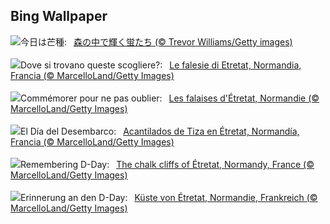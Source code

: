## Bing Wallpaper
![](https://www.bing.com/th?id=OHR.Mangzhong2023_JA-JP8970616377_UHD.jpg&w=1000)今日は芒種:&nbsp;&ensp;[森の中で輝く蛍たち (© Trevor Williams/Getty images)](https://www.bing.com/th?id=OHR.Mangzhong2023_JA-JP8970616377_UHD.jpg)
<br><br/>
![](https://www.bing.com/th?id=OHR.CliffsEtretat_IT-IT8813187873_UHD.jpg&w=1000)Dove si trovano queste scogliere?:&nbsp;&ensp;[Le falesie di Etretat, Normandia, Francia (© MarcelloLand/Getty Images)](https://www.bing.com/th?id=OHR.CliffsEtretat_IT-IT8813187873_UHD.jpg)
<br><br/>
![](https://www.bing.com/th?id=OHR.CliffsEtretat_FR-FR3013201440_UHD.jpg&w=1000)Commémorer pour ne pas oublier:&nbsp;&ensp;[Les falaises d'Étretat, Normandie (© MarcelloLand/Getty Images)](https://www.bing.com/th?id=OHR.CliffsEtretat_FR-FR3013201440_UHD.jpg)
<br><br/>
![](https://www.bing.com/th?id=OHR.CliffsEtretat_ES-ES0516916646_UHD.jpg&w=1000)El Día del Desembarco:&nbsp;&ensp;[Acantilados de Tiza en Étretat, Normandía, Francia (© MarcelloLand/Getty Images)](https://www.bing.com/th?id=OHR.CliffsEtretat_ES-ES0516916646_UHD.jpg)
<br><br/>
![](https://www.bing.com/th?id=OHR.CliffsEtretat_EN-GB9799848049_UHD.jpg&w=1000)Remembering D-Day:&nbsp;&ensp;[The chalk cliffs of Étretat, Normandy, France (© MarcelloLand/Getty Images)](https://www.bing.com/th?id=OHR.CliffsEtretat_EN-GB9799848049_UHD.jpg)
<br><br/>
![](https://www.bing.com/th?id=OHR.CliffsEtretat_DE-DE8092248382_UHD.jpg&w=1000)Erinnerung an den D-Day:&nbsp;&ensp;[Küste von Étretat, Normandie, Frankreich (© MarcelloLand/Getty Images)](https://www.bing.com/th?id=OHR.CliffsEtretat_DE-DE8092248382_UHD.jpg)
<br><br/>
